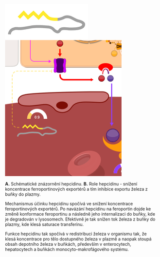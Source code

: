 <div class="w3-row">
<div class="w3-half w3-center">

![imagehepcidine](imagehepcidine.png)
![firefox_XUNq7Qyng8](imagehepcidinbunka.png)

**A.** Schématické znázornění hepcidinu. **B.** Role hepcidinu - snížení koncentrace ferroportinových exportérů a tím inhibice exportu železa z buňky do plazmy.


</div>
<div class="w3-half">
<div class="w3-justify w3-margin-left">

Mechanismus účinku hepcidinu spočívá ve snížení koncentrace feroportinových exportérů. 
Po navázání hepcidinu na feroportin dojde ke změně konformace feroportinu a následně jeho internalizaci do buňky, kde je degradován v lysosomech. 
Efektivně je tak snížen tok železa z buňky do plazmy, kde klesá saturace transferinu. 

Funkce hepcidinu tak spočívá v redistribuci železa v organismu tak, že klesá koncentrace pro tělo dostupného železa v plazmě a naopak stoupá obsah depotního železa v buňkách, především v enterocytech, hepatocytech a buňkách monocyto-makrofágového systému.

</div>
</div>
</div>
